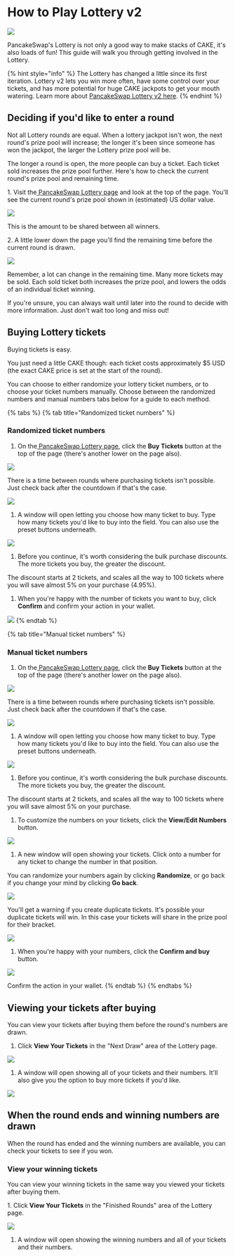 # How to Play Lottery v2

![](../../.gitbook/assets/docs-masthead-6-.png)

PancakeSwap's Lottery is not only a good way to make stacks of CAKE, it's also loads of fun! This guide will walk you through getting involved in the Lottery.

{% hint style="info" %}
The Lottery has changed a little since its first iteration. Lottery v2 lets you win more often, have some control over your tickets, and has more potential for huge CAKE jackpots to get your mouth watering. Learn more about [PancakeSwap Lottery v2 here](https://docs.pancakeswap.finance/products/lottery).
{% endhint %}

## Deciding if you'd like to enter a round

‌Not all Lottery rounds are equal. When a lottery jackpot isn't won, the next round's prize pool will increase; the longer it's been since someone has won the jackpot, the larger the Lottery prize pool will be.

‌The longer a round is open, the more people can buy a ticket. Each ticket sold increases the prize pool further. Here's how to check the current round's prize pool and remaining time.

‌1. Visit the[ PancakeSwap Lottery page](https://pancakeswap.finance/lottery) and look at the top of the page. You'll see the current round's prize pool shown in \(estimated\) US dollar value.

![](https://lh5.googleusercontent.com/xjHyOYGhIW7tylzt7ZoqogZ4jlK1QfUX3kgxa_yqpQwVcr48abh3jErRc1fjF4HJISl-Kqzoa4XY1sB_8kpOwEWIIXUJ15PIpKdrULJSzwR9L7ANpvyABtWRk7Z9jm_GzW3KXqo8)

This is the amount to be shared between all winners.

‌2. A little lower down the page you'll find the remaining time before the current round is drawn.

![](https://lh3.googleusercontent.com/OHYLboNuQg97z1yhxOmMiIh4SDzpXbo0orf4ryNtdKGPd5eFYTunMC1p4KXuSNaiEUmNqzs0IfKBJUqptd5YeAMwwDRIwPNOJwXD_Y1ILEP801Q618GY3xZv22blxGr7WPkmgpbZ)

Remember, a lot can change in the remaining time. Many more tickets may be sold. Each sold ticket both increases the prize pool, and lowers the odds of an individual ticket winning.

‌If you're unsure, you can always wait until later into the round to decide with more information. Just don't wait too long and miss out!

## Buying Lottery tickets

‌Buying tickets is easy.

You just need a little CAKE though: each ticket costs approximately $5 USD \(the exact CAKE price is set at the start of the round\).

You can choose to either randomize your lottery ticket numbers, or to choose your ticket numbers manually. Choose between the randomized numbers and manual numbers tabs below for a guide to each method.

{% tabs %}
{% tab title="Randomized ticket numbers" %}
### Randomized ticket numbers

1. On the[ PancakeSwap Lottery page](https://pancakeswap.finance/lottery), click the **Buy Tickets** button at the top of the page \(there's another lower on the page also\).

![](https://lh5.googleusercontent.com/uzvN8ZK78KrrnUo1lZsTpB-RG_WKi5R2U3ZXtmO5od1jx02mEaxaL2uEN2mSylkrbsQLDpAHdzrib4cxtO8OUsifCHgXxRUi7dSeksWY725YOnPJ9eQlkS85bNYoWIsl6PUmCSTc)

There is a time between rounds where purchasing tickets isn't possible. Just check back after the countdown if that's the case.

![](https://lh3.googleusercontent.com/JMN04H2T-oTc0FiC3L5ZMa7Xtfb0xtk58JsJ3CvQyJ8MKI6BNS5iJOCTubfO5KApRuMB_6Un97SQmFRujLJhDNOWT97y4_m3dzkRLD4ovcoNuaBqGhAwKhN_cTOgcEFpYPhG4c_j)

1. A window will open letting you choose how many ticket to buy. Type how many tickets you'd like to buy into the field. You can also use the preset buttons underneath.

![](../../.gitbook/assets/image%20%2868%29.png)

1. Before you continue, it's worth considering the bulk purchase discounts. The more tickets you buy, the greater the discount.

The discount starts at 2 tickets, and scales all the way to 100 tickets where you will save almost 5% on your purchase \(4.95%\).

1. When you're happy with the number of tickets you want to buy, click **Confirm** and confirm your action in your wallet.

![](../../.gitbook/assets/image%20%2861%29.png)
{% endtab %}

{% tab title="Manual ticket numbers" %}
### Manual ticket numbers

1. On the[ PancakeSwap Lottery page](https://pancakeswap.finance/lottery), click the **Buy Tickets** button at the top of the page \(there's another lower on the page also\).

![](https://lh5.googleusercontent.com/I1KdHOidk7L4XS_-UTKmJaRYqFwR35gATRLS8BtBcxuwermUHuWD7hSgOgVjze21pr2Ow-KrvcpUacoh3t3_LR3kQMT8-JxSBbfJ0K66v7qhCzBo53uK9tXexkN5MKksGoQ_308N)

There is a time between rounds where purchasing tickets isn't possible. Just check back after the countdown if that's the case.

![](https://lh6.googleusercontent.com/UwGdWEMdShE5_MfQCn6k8zmuXFIOSNPiihIEPMJzXbZpKRl5yk-deuSDydyo00Z67G0zFhxq_pVnItoLZCKbJTpD8RjTVbDzZZc-NiTc1isn5IAGZTBcXIRl8VyMzG_xNZBE5csi)

1. A window will open letting you choose how many ticket to buy. Type how many tickets you'd like to buy into the field. You can also use the preset buttons underneath.

![](../../.gitbook/assets/image%20%2868%29.png)

1. Before you continue, it's worth considering the bulk purchase discounts. The more tickets you buy, the greater the discount.

The discount starts at 2 tickets, and scales all the way to 100 tickets where you will save almost 5% on your purchase.

1. To customize the numbers on your tickets, click the **View/Edit Numbers** button.

![](../../.gitbook/assets/image%20%2813%29.png)

1. A new window will open showing your tickets. Click onto a number for any ticket to change the number in that position.

You can randomize your numbers again by clicking **Randomize**, or go back if you change your mind by clicking **Go back**.

![](https://lh4.googleusercontent.com/229uStQBb-Uzj-Tu9kRDXxfux4wWNjeHjPXJBULwhKbCR5UEgWnb3jzzj1-KeWeBfxfGlctR9aH_S1P_l6_VgtrZR0Eb2AVqrJLF8oNkpoVFlpeHaOIsUij-bs12QBOwDAIJEJiU)

You'll get a warning if you create duplicate tickets. It's possible your duplicate tickets will win. In this case your tickets will share in the prize pool for their bracket.

![](https://lh3.googleusercontent.com/jqaMYUJQWpMIkzonsVvIpz_lUBzLYDSMxFZftLqdxqrzPzcwnpZio-XMw7LFCpOPOgq-tZX8yD5WfW_TATvH1jX0ZTh9WwNm75vezhfpiH5ljXTphkJgg344KdAE0JplkXw-oqjN)

1. When you're happy with your numbers, click the **Confirm and buy** button.

![](../../.gitbook/assets/image%20%2831%29.png)

Confirm the action in your wallet.
{% endtab %}
{% endtabs %}

## Viewing your tickets after buying

You can view your tickets after buying them before the round's numbers are drawn.

1. Click **View Your Tickets** in the "Next Draw" area of the Lottery page.

![](https://lh4.googleusercontent.com/GSUujMwjqv5c_0UeeVrWmBnyeTiBVfhSiiQd8NZie8tpCC_65c7mGPJfS0O_q72MstJUGeOZ7VWnrGIytwRHowcCGi6Cdgj5flwg06GODRs8Or_3R-rZB1pKcP1pudwtjJBJJBDO)

1. A window will open showing all of your tickets and their numbers. It'll also give you the option to buy more tickets if you'd like.

![](https://lh3.googleusercontent.com/RSA-gQ7e8yY1t8xN8bELLaMaoBZLtSAS8ybDdeiG6Wzv1fbr9SqKheQD3S5kxYFlD9rnZX9dpzXjYTDy-rnsXkuNtrU46msafxAfdsHgsCdPxjOxBtTJN3cCNF6NWYp0Mwdk4SXR)

## When the round ends and winning numbers are drawn

‌When the round has ended and the winning numbers are available, you can check your tickets to see if you won.

### ‌View your winning tickets

‌You can view your winning tickets in the same way you viewed your tickets after buying them.

‌1. Click **View Your Tickets** in the "Finished Rounds" area of the Lottery page.

![](https://lh3.googleusercontent.com/p3QxWcrxCcBwHrhwPU55vnAN-BmelgNwKRWse8yEQQVfehXsIOvUX_tCo1gC7LpHxL-crIMS19RxpnMxn5yBuShNwXfH7qzCSdCOtnBeXhUuecrqRvhdI97rX_CuVuWAawaor6Mi)

1. A window will open showing the winning numbers and all of your tickets and their numbers.  

